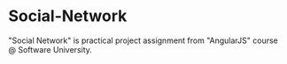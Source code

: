 # Social-Network
"Social Network" is practical project assignment from "AngularJS" course @ Software University.

